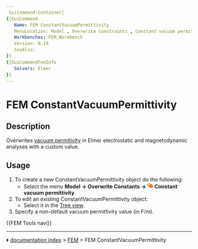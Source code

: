 ```yaml
---
 GuiCommand:Container|
{{GuiCommand
   Name: FEM ConstantVacuumPermittivity
   MenuLocation: Model , Overwrite Constraints , Constant vacuum permittivity
   Workbenches: FEM_Workbench
   Version: 0.19
   SeeAlso: 
}}
{{GuiCommandFemInfo
   Solvers: Elmer
}}
---
```


# FEM ConstantVacuumPermittivity

## Description

Overwrites [vacuum permitivity](https://en.wikipedia.org/wiki/Vacuum_permittivity) in Elmer electrostatic and magnetodynamic analyses with a custom value.

## Usage

1.  To create a new ConstantVacuumPermittivity object do the following:
    -   Select the menu **Model → Overwrite Constants → <img src="images/FEM_ConstantVacuumPermittivity.svg" width=16px> Constant vacuum permittivity**.
2.  To edit an existing ConstantVacuumPermittivity object:
    -   Select it in the [Tree view](Tree_view.md).
3.  Specify a non-default vacuum permittivity value (in F/m).




 {{FEM Tools navi}}



---
⏵ [documentation index](../README.md) > [FEM](Category_FEM.md) > FEM ConstantVacuumPermittivity
